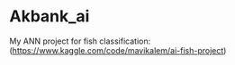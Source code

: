 # Akbank_ai

My ANN project for fish classification: (https://www.kaggle.com/code/mavikalem/ai-fish-project)
